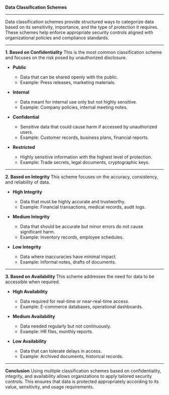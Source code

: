 **Data Classification Schemes**

---

Data classification schemes provide structured ways to categorize data based on its sensitivity, importance, and the type of protection it requires. These schemes help enforce appropriate security controls aligned with organizational policies and compliance standards.

---

**1. Based on Confidentiality**
This is the most common classification scheme and focuses on the risk posed by unauthorized disclosure.

* **Public**

  * Data that can be shared openly with the public.
  * Example: Press releases, marketing materials.

* **Internal**

  * Data meant for internal use only but not highly sensitive.
  * Example: Company policies, internal meeting notes.

* **Confidential**

  * Sensitive data that could cause harm if accessed by unauthorized users.
  * Example: Customer records, business plans, financial reports.

* **Restricted**

  * Highly sensitive information with the highest level of protection.
  * Example: Trade secrets, legal documents, cryptographic keys.

---

**2. Based on Integrity**
This scheme focuses on the accuracy, consistency, and reliability of data.

* **High Integrity**

  * Data that must be highly accurate and trustworthy.
  * Example: Financial transactions, medical records, audit logs.

* **Medium Integrity**

  * Data that should be accurate but minor errors do not cause significant harm.
  * Example: Inventory records, employee schedules.

* **Low Integrity**

  * Data where inaccuracies have minimal impact.
  * Example: Informal notes, drafts of documents.

---

**3. Based on Availability**
This scheme addresses the need for data to be accessible when required.

* **High Availability**

  * Data required for real-time or near-real-time access.
  * Example: E-commerce databases, operational dashboards.

* **Medium Availability**

  * Data needed regularly but not continuously.
  * Example: HR files, monthly reports.

* **Low Availability**

  * Data that can tolerate delays in access.
  * Example: Archived documents, historical records.

---

**Conclusion**
Using multiple classification schemes based on confidentiality, integrity, and availability allows organizations to apply tailored security controls. This ensures that data is protected appropriately according to its value, sensitivity, and usage requirements.
